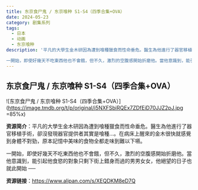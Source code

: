 ```yaml
---
title: 东京食尸鬼 / 东京喰种 S1-S4（四季合集+OVA）
date: 2024-05-23
category: 剧集系列
tags:
  - 日本
  - 动画
  - 东京喰种
description: '平凡的大學生金木研因為遭到喰種獵食而性命垂危。醫生為他進行了器官移植手術，卻沒發現器官提供者其實是喰種…。在病床上醒來的金木很快就感覺到身體不對勁，原本記憶中美味的食物全都走味到難以下嚥。

一開始，即使好幾天不吃東西他也不會餓，但不久，激烈的空腹感開始折磨他。當他意識到，能引起他食慾的對象只剩下街上錯身而過的男男女女，他絕望的日子也就此開始 ──'
---
```


## 东京食尸鬼 / 东京喰种 S1-S4（四季合集+OVA）

![东京食尸鬼 / 东京喰种 S1-S4（四季合集+OVA）](https://image.tmdb.org/t/p/original/i5NXFSbiRQEx7ZDfEiD70JJZ2pJ.jpg =85%x)

**资源简介**：平凡的大學生金木研因為遭到喰種獵食而性命垂危。醫生為他進行了器官移植手術，卻沒發現器官提供者其實是喰種…。在病床上醒來的金木很快就感覺到身體不對勁，原本記憶中美味的食物全都走味到難以下嚥。

一開始，即使好幾天不吃東西他也不會餓，但不久，激烈的空腹感開始折磨他。當他意識到，能引起他食慾的對象只剩下街上錯身而過的男男女女，他絕望的日子也就此開始 ──

**资源链接**：https://www.alipan.com/s/XEQDKM8eD7Q
